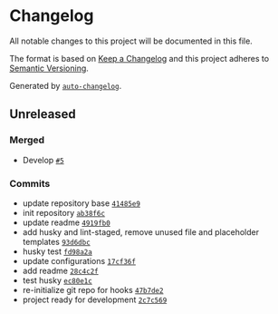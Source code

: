 # Changelog

All notable changes to this project will be documented in this file.

The format is based on [Keep a Changelog](https://keepachangelog.com/en/1.0.0/)
and this project adheres to [Semantic Versioning](https://semver.org/spec/v2.0.0.html).

Generated by [`auto-changelog`](https://github.com/CookPete/auto-changelog).

## Unreleased

### Merged

- Develop [`#5`](https://github.com/ibbatta/readme-generator/pull/5)

### Commits

- update repository base [`41485e9`](https://github.com/ibbatta/readme-generator/commit/41485e9bf704f3c22ea8c6a844da4c4676f13adb)
- init repository [`ab38f6c`](https://github.com/ibbatta/readme-generator/commit/ab38f6cffd9f1f03efe03c58b25efd489b4530df)
- update readme [`4919fb0`](https://github.com/ibbatta/readme-generator/commit/4919fb0f6205d7aa3f903bea7cb3938ebd876587)
- add husky and lint-staged, remove unused file and placeholder templates [`93d6dbc`](https://github.com/ibbatta/readme-generator/commit/93d6dbce68884061f3153a13e362ac8b62e5fabb)
- husky test [`fd98a2a`](https://github.com/ibbatta/readme-generator/commit/fd98a2a58cd835201601d88b80d4087903c2e4af)
- update configurations [`17cf36f`](https://github.com/ibbatta/readme-generator/commit/17cf36ffa66bef859cf62d8bfa5d961f781e9746)
- add readme [`28c4c2f`](https://github.com/ibbatta/readme-generator/commit/28c4c2f7601f8cc9741824e8663fc6691e309b60)
- test husky [`ec80e1c`](https://github.com/ibbatta/readme-generator/commit/ec80e1c903ebb5919e33496f5943c18b214b24a3)
- re-initialize git repo for hooks [`47b7de2`](https://github.com/ibbatta/readme-generator/commit/47b7de292e16778f1fb942d8c625b143e26fa310)
- project ready for development [`2c7c569`](https://github.com/ibbatta/readme-generator/commit/2c7c56945cb5cb3a82e7607415e48ed2378470d0)
